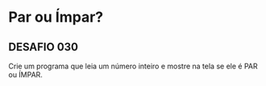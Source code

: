 # Par ou Ímpar?



## DESAFIO 030

Crie um programa que leia um número inteiro e mostre na tela se ele é PAR ou ÍMPAR.